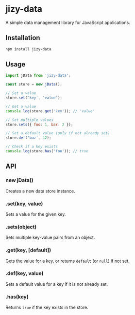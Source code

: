 # jizy-data 

A simple data management library for JavaScript applications.

## Installation

```bash
npm install jizy-data
```

## Usage

```js
import jData from 'jizy-data';

const store = new jData();

// Set a value
store.set('key', 'value');

// Get a value
console.log(store.get('key')); // 'value'

// Set multiple values
store.sets({ foo: 1, bar: 2 });

// Set a default value (only if not already set)
store.def('baz', 42);

// Check if a key exists
console.log(store.has('foo')); // true
```

## API

### new jData()
Creates a new data store instance.

### .set(key, value)
Sets a value for the given key.

### .sets(object)
Sets multiple key-value pairs from an object.

### .get(key, [default])
Gets the value for a key, or returns `default` (or `null`) if not set.

### .def(key, value)
Sets a default value for a key if it is not already set.

### .has(key)
Returns `true` if the key exists in the store.
